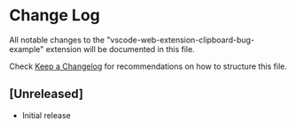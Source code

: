 # Change Log

All notable changes to the "vscode-web-extension-clipboard-bug-example" extension will be documented in this file.

Check [Keep a Changelog](http://keepachangelog.com/) for recommendations on how to structure this file.

## [Unreleased]

- Initial release